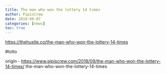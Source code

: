```yaml
---
title: The man who won the lottery 14 times
author: PipisCrew
date: 2018-09-07
categories: [news]
toc: true
---
```


https://thehustle.co/the-man-who-won-the-lottery-14-times

#lotto

origin - https://www.pipiscrew.com/2018/09/the-man-who-won-the-lottery-14-times/ the-man-who-won-the-lottery-14-times